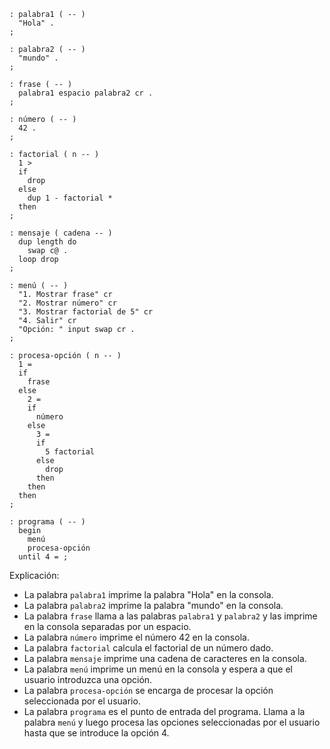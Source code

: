 ```forth
: palabra1 ( -- )
  "Hola" .
;

: palabra2 ( -- )
  "mundo" .
;

: frase ( -- )
  palabra1 espacio palabra2 cr .
;

: número ( -- )
  42 .
;

: factorial ( n -- )
  1 >
  if
    drop
  else
    dup 1 - factorial *
  then
;

: mensaje ( cadena -- )
  dup length do
    swap c@ .
  loop drop
;

: menú ( -- )
  "1. Mostrar frase" cr
  "2. Mostrar número" cr
  "3. Mostrar factorial de 5" cr
  "4. Salir" cr
  "Opción: " input swap cr .
;

: procesa-opción ( n -- )
  1 =
  if
    frase
  else
    2 =
    if
      número
    else
      3 =
      if
        5 factorial
      else
        drop
      then
    then
  then
;

: programa ( -- )
  begin
    menú
    procesa-opción
  until 4 = ;
```

Explicación:

* La palabra `palabra1` imprime la palabra "Hola" en la consola.
* La palabra `palabra2` imprime la palabra "mundo" en la consola.
* La palabra `frase` llama a las palabras `palabra1` y `palabra2` y las imprime en la consola separadas por un espacio.
* La palabra `número` imprime el número 42 en la consola.
* La palabra `factorial` calcula el factorial de un número dado.
* La palabra `mensaje` imprime una cadena de caracteres en la consola.
* La palabra `menú` imprime un menú en la consola y espera a que el usuario introduzca una opción.
* La palabra `procesa-opción` se encarga de procesar la opción seleccionada por el usuario.
* La palabra `programa` es el punto de entrada del programa. Llama a la palabra `menú` y luego procesa las opciones seleccionadas por el usuario hasta que se introduce la opción 4.